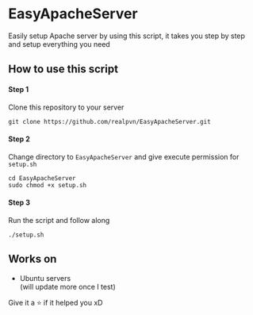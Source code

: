 # EasyApacheServer
Easily setup Apache server by using this script, it takes you step by step and setup everything you need

## How to use this script
#### Step 1
Clone this repository to your server  
```
git clone https://github.com/realpvn/EasyApacheServer.git
```

#### Step 2
Change directory to `EasyApacheServer` and give execute permission for `setup.sh`  
```
cd EasyApacheServer
sudo chmod +x setup.sh
```

#### Step 3
Run the script and follow along  
```
./setup.sh
```


## Works on
- Ubuntu servers  
(will update more once I test)

Give it a ⭐ if it helped you xD
